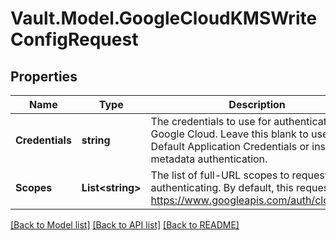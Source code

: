 # Vault.Model.GoogleCloudKMSWriteConfigRequest

## Properties

Name | Type | Description | Notes
------------ | ------------- | ------------- | -------------
**Credentials** | **string** | The credentials to use for authenticating to Google Cloud. Leave this blank to use the Default Application Credentials or instance metadata authentication. | [optional] 
**Scopes** | **List&lt;string&gt;** | The list of full-URL scopes to request when authenticating. By default, this requests https://www.googleapis.com/auth/cloudkms. | [optional] 


[[Back to Model list]](../README.md#documentation-for-models) [[Back to API list]](../README.md#documentation-for-api-endpoints) [[Back to README]](../README.md)

